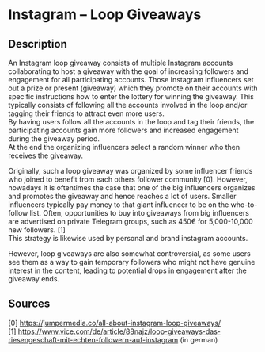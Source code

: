 # Instagram – Loop Giveaways

## Description

An Instagram loop giveaway consists of multiple Instagram accounts collaborating to host a giveaway with the goal of increasing followers and engagement for all participating accounts. Those Instagram influencers set out a prize or present (giveaway) which they promote on their accounts with specific instructions how to enter the lottery for winning the giveaway. This typically consists of following all the accounts involved in the loop and/or tagging their friends to attract even more users.    
By having users follow all the accounts in the loop and tag their friends, the participating accounts gain more followers and increased engagement during the giveaway period.   
At the end the organizing influencers select a random winner who then receives the giveaway.   

Originally, such a loop giveaway was organized by some influencer friends who joined to benefit from each others follower community [0]. However, nowadays it is oftentimes the case that one of the big influencers organizes and promotes the giveaway and hence reaches a lot of users. Smaller influencers typically pay money to that giant influencer to be on the who-to-follow list. Often, opportunities to buy into giveaways from big influencers are advertised on private Telegram groups, such as 450€ for 5,000-10,000 new followers. [1]   
This strategy is likewise used by personal and brand instagram accounts.  

However, loop giveaways are also somewhat controversial, as some users see them as a way to gain temporary followers who might not have genuine interest in the content, leading to potential drops in engagement after the giveaway ends.  

## Sources

[0] https://jumpermedia.co/all-about-instagram-loop-giveaways/   
[1] https://www.vice.com/de/article/88najz/loop-giveaways-das-riesengeschaft-mit-echten-followern-auf-instagram (in german)
